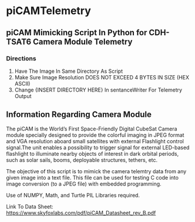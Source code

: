 # piCAMTelemetry

## piCAM Mimicking Script In Python for CDH-TSAT6 Camera Module Telemetry


### Directions

1) Have The Image In Same Directory As Script
2) Make Sure Image Resolution DOES NOT EXCEED 4 BYTES IN SIZE (HEX ASCII)
3) Change {INSERT DIRECTORY HERE} In sentanceWriter For Telemetry Output

## Information Regarding Camera Module

The piCAM is the World’s First Space-Friendly Digital CubeSat Camera module specially designed to provide the colorful imaging in JPEG format and VGA resolution aboard small satellites with external Flashlight control signal.The unit enables a possibility to trigger signal for external LED-based flashlight to illuminate nearby objects of interest in dark orbital periods, such as solar sails, booms, deployable structures, tethers, etc.

The objective of this script is to mimick the camera telemtry data from any given image into a text file. This file can be used for testing C code into image conversion (to a JPEG file) with embedded programming.

Use of NUMPY, Math, and Turtle PIL Libraries required.

Link To Data Sheet: https://www.skyfoxlabs.com/pdf/piCAM_Datasheet_rev_B.pdf
